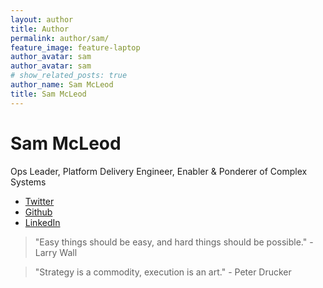 ```yaml
---
layout: author
title: Author
permalink: author/sam/
feature_image: feature-laptop
author_avatar: sam
author_avatar: sam
# show_related_posts: true
author_name: Sam McLeod
title: Sam McLeod
---
```


# Sam McLeod

Ops Leader, Platform Delivery Engineer, Enabler & Ponderer of Complex Systems

- [Twitter](https://twitter.com/s_mcleod)
- [Github](https://github.com/sammcj)
- [LinkedIn](https://www.linkedin.com/in/sammcj/)

> "Easy things should be easy, and hard things should be possible." - Larry Wall

> "Strategy is a commodity, execution is an art." - Peter Drucker